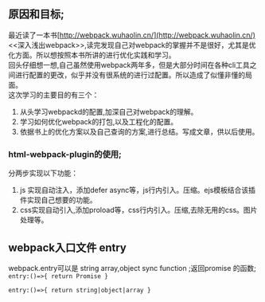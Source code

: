 ## 原因和目标;
最近读了一本书[http://webpack.wuhaolin.cn/](http://webpack.wuhaolin.cn/)<<深入浅出webpack>>,读完发现自己对webpack的掌握并不是很好，尤其是优化方面。所以想按照本书所讲的进行优化实践和学习。       
回头仔细想一想,自己虽然使用webpack两年多，但是大部分时间在各种cli工具之间进行配置的更改，似乎并没有很系统的进行过配置。所以造成了似懂非懂的局面。   
这次学习的主要目的有三个：
1.  从头学习webpackd的配置,加深自己对webpack的理解。
2.  学习如何优化webpack的打包,以及工程化的配置。
3.  依据书上的优化方案以及自己查询的方案,进行总结。写成文章，供以后使用。       
### html-webpack-plugin的使用;
分两步实现以下功能：
1.  js 实现自动注入，添加defer async等，js行内引入。压缩。ejs模板结合该插件实现自己想要的功能。
2.  css实现自动引入,添加proload等，css行内引入。压缩,去除无用的css。图片处理等。
## webpack入口文件 entry
webpack.entry可以是 string array,object sync function ;返回promise 的函数;
<code>
        entry:()=>{
        return Promise
        }       
        entry:()=>{
        return string|object|array
        }
</code>